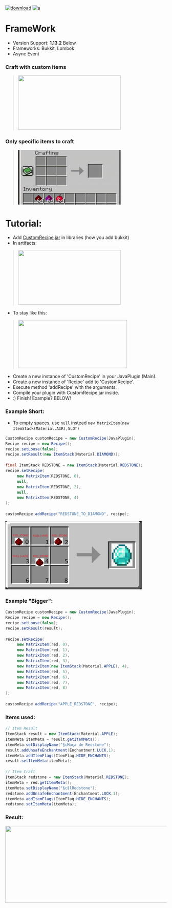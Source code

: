 [![download](https://img.shields.io/badge/download-java-green)](https://github.com/Nonopichy/CustomRecipe/releases/)
![a](https://user-images.githubusercontent.com/68911691/141825718-07df0c81-1de8-42c7-92fc-f13ba54bef96.png)

# FrameWork
* Version Support: **1.13.2** Below
* Frameworks: Bukkit, Lombok
* Async Event

### Craft with custom items
> <img src="img/gif2.gif" width="320" height="170">

### Only specific items to craft
> <img src="img/gif1.gif" width="320" height="170" >

# Tutorial:
- Add [CustomRecipe.jar](https://github.com/Nonopichy/CustomRecipe/releases/) in libraries (how you add bukkit)
- In artifacts:
> <img src="https://user-images.githubusercontent.com/68911691/141841508-275de82a-f33b-40a6-9cf3-517c554774c0.png" width="320" height="170" >
- To stay like this:
> <img src="https://user-images.githubusercontent.com/68911691/141841500-55b8c4ed-3d82-40a7-a816-a14373a19c37.png" width="340" height="150" >

- Create a new instance of 'CustomRecipe' in your JavaPlugin (Main).
- Create a new instance of 'Recipe' add to 'CustomRecipe'.
- Execute method 'addRecipe' with the arguments.
- Compile your plugin with CustomRecipe.jar inside.
- :) Finish! Example? BELOW!

### Example Short:

- To empty spaces, use ```null``` instead ```new MatrixItem(new ItemStack(Material.AIR),SLOT)```
```java
CustomRecipe customRecipe = new CustomRecipe(JavaPlugin);
Recipe recipe = new Recipe();
recipe.setLoose(false);
recipe.setResult(new ItemStack(Material.DIAMOND));
        
final ItemStack REDSTONE = new ItemStack(Material.REDSTONE);
recipe.setRecipe(
     new MatrixItem(REDSTONE, 0),
     null,
     new MatrixItem(REDSTONE, 2),
     null,
     new MatrixItem(REDSTONE, 4)
);
     
customRecipe.addRecipe("REDSTONE_TO_DIAMOND", recipe);
```

<img src="img/matrix_example.png" width="426" height="213" >

### Example "Bigger":

```java
CustomRecipe customRecipe = new CustomRecipe(JavaPlugin);
Recipe recipe = new Recipe();
recipe.setLoose(false);
recipe.setResult(result);
        
recipe.setRecipe(
     new MatrixItem(red, 0),
     new MatrixItem(red, 1),
     new MatrixItem(red, 2),
     new MatrixItem(red, 3),
     new MatrixItem(new ItemStack(Material.APPLE), 4),
     new MatrixItem(red, 5),
     new MatrixItem(red, 6),
     new MatrixItem(red, 7),
     new MatrixItem(red, 8)
);
     
customRecipe.addRecipe("APPLE_REDSTONE", recipe);
```

### Items used:

```java
// Item Result
ItemStack result = new ItemStack(Material.APPLE);
ItemMeta itemMeta = result.getItemMeta();
itemMeta.setDisplayName("§cMaça de Redstone");
result.addUnsafeEnchantment(Enchantment.LUCK,1);
itemMeta.addItemFlags(ItemFlag.HIDE_ENCHANTS);
result.setItemMeta(itemMeta);

// Item Craft
ItemStack redstone = new ItemStack(Material.REDSTONE);
itemMeta = red.getItemMeta();
itemMeta.setDisplayName("§c§lRedstone");
redstone.addUnsafeEnchantment(Enchantment.LUCK,1);
itemMeta.addItemFlags(ItemFlag.HIDE_ENCHANTS);
redstone.setItemMeta(itemMeta);
```

### Result:

<img src="https://user-images.githubusercontent.com/68911691/141708122-952daa07-f8dc-4b80-92e6-335b915587bc.png" width="520" height="240" >

